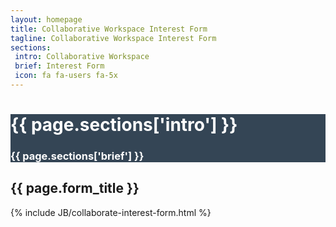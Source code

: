 ```yaml
---
layout: homepage
title: Collaborative Workspace Interest Form
tagline: Collaborative Workspace Interest Form
sections:
 intro: Collaborative Workspace
 brief: Interest Form
 icon: fa fa-users fa-5x
---
```


<div style="background: #344555; color: #fff;">
<div class="container">
<div class="row header_row">
		<div class="col-md-3 text-center">
			<h2><i class="{{ page.sections['icon'] }}"></i></h2>
		</div>
		<div class="col-md-9">
			<h1><b>{{ page.sections['intro'] }}</b></h1>
			<h3>{{ page.sections['brief'] }}</h3>
		</div>
	</div>
</div>
</div>

<section class="content-section">
	<div class="container">
		<h2 class="section-heading">{{ page.form_title }}</h2>
		<div class="row">
			<div class="col-md-12 col-lg-offset-3 col-lg-6">
        		{% include JB/collaborate-interest-form.html %}
			</div>
		</div>
	</div>
</section>
